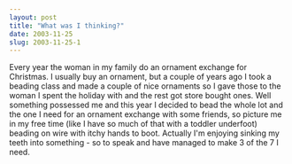 ```yaml
---
layout: post
title: "What was I thinking?"
date: 2003-11-25
slug: 2003-11-25-1
---
```


Every year the woman in my family do an ornament exchange for Christmas.  I usually buy an ornament, but a couple of years ago I took a beading class and made a couple of nice ornaments so I gave those to the woman I spent  the holiday with and the rest got store bought ones.  Well something possessed me and this year I decided to bead the whole lot and the one I need for an ornament exchange with some friends, so picture me in my free time (like I have so much of that with a toddler underfoot) beading on wire with itchy hands to boot.  Actually I&apos;m enjoying sinking my teeth into something - so to speak and have managed to make 3 of the 7 I need.

